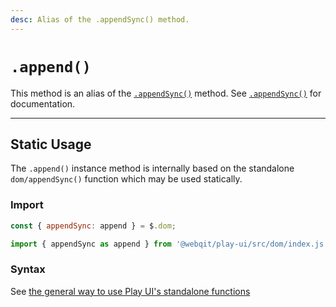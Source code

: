 ```yaml
---
desc: Alias of the .appendSync() method.
---
```

# `.append()`

This method is an alias of the [`.appendSync()`](../appendsync) method. See [`.appendSync()`](../appendsync) for documentation.

------

## Static Usage

The `.append()` instance method is internally based on the standalone `dom/appendSync()` function which may be used statically.

### Import

```js
const { appendSync: append } = $.dom;
```
```js
import { appendSync as append } from '@webqit/play-ui/src/dom/index.js';
```

### Syntax

See [the general way to use Play UI's standalone functions](../../../quickstart#use-as-descrete-utilities)